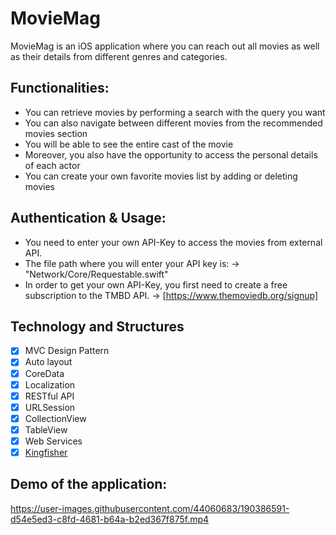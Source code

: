 # MovieMag

MovieMag is an iOS application where you can reach out all movies as well as their details from different genres and categories.

## Functionalities:
  - You can retrieve movies by performing a search with the query you want
  - You can also navigate between different movies from the recommended movies section
  - You will be able to see the entire cast of the movie
  - Moreover, you also have the opportunity to access the personal details of each actor
  - You can create your own favorite movies list by adding or deleting movies

## Authentication & Usage:
* You need to enter your own API-Key to access the movies from external API. 
* The file path where you will enter your API key is: -> "Network/Core/Requestable.swift"
* In order to get your own API-Key, you first need to create a free subscription to the TMBD API. -> [https://www.themoviedb.org/signup]

## Technology and Structures
- [x] MVC Design Pattern
- [x] Auto layout
- [x] CoreData
- [x] Localization
- [X] RESTful API
- [x] URLSession
- [x] CollectionView 
- [x] TableView 
- [x] Web Services
- [x] [Kingfisher](https://github.com/onevcat/Kingfisher)

## Demo of the application:

https://user-images.githubusercontent.com/44060683/190386591-d54e5ed3-c8fd-4681-b64a-b2ed367f875f.mp4
